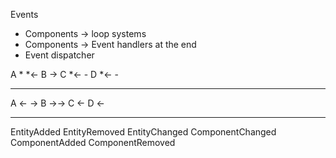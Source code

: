 Events
- Components -> loop systems
- Components -> Event handlers at the end
- Event dispatcher

A *   *<-
B ->
C *<- -
D *<- -
----  ----

A <- ->
B ->->
C <-
D <-
----    ----


EntityAdded
EntityRemoved
EntityChanged
ComponentChanged
ComponentAdded
ComponentRemoved